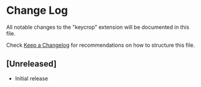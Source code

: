 # Change Log

All notable changes to the "keycrop" extension will be documented in this file.

Check [Keep a Changelog](http://keepachangelog.com/) for recommendations on how to structure this file.

## [Unreleased]

- Initial release